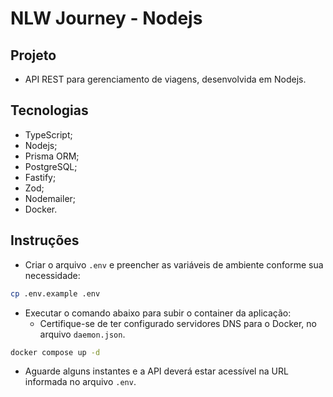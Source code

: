 # NLW Journey - Nodejs

## Projeto

- API REST para gerenciamento de viagens, desenvolvida em Nodejs.

## Tecnologias

- TypeScript;
- Nodejs;
- Prisma ORM;
- PostgreSQL;
- Fastify;
- Zod;
- Nodemailer;
- Docker.

## Instruções

- Criar o arquivo `.env` e preencher as variáveis de ambiente conforme sua necessidade:

```bash
cp .env.example .env
```

- Executar o comando abaixo para subir o container da aplicação:
  - Certifique-se de ter configurado servidores DNS para o Docker, no arquivo `daemon.json`.

```bash
docker compose up -d
```

- Aguarde alguns instantes e a API deverá estar acessível na URL informada no arquivo `.env`.
